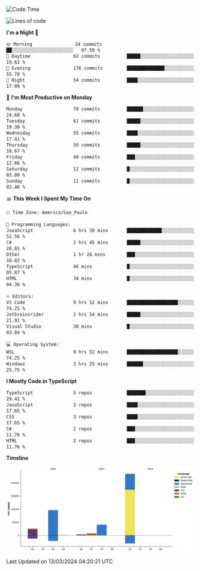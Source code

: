 <!--START_SECTION:waka-->
![Code Time](http://img.shields.io/badge/Code%20Time-2%2C347%20hrs%2019%20mins-blue)

![Lines of code](https://img.shields.io/badge/From%20Hello%20World%20I%27ve%20Written-408.6%20thousand%20lines%20of%20code-blue)

**I'm a Night 🦉** 

```text
🌞 Morning                24 commits          ██░░░░░░░░░░░░░░░░░░░░░░░   07.59 % 
🌆 Daytime                62 commits          █████░░░░░░░░░░░░░░░░░░░░   19.62 % 
🌃 Evening                176 commits         ██████████████░░░░░░░░░░░   55.70 % 
🌙 Night                  54 commits          ████░░░░░░░░░░░░░░░░░░░░░   17.09 % 
```
📅 **I'm Most Productive on Monday** 

```text
Monday                   78 commits          ██████░░░░░░░░░░░░░░░░░░░   24.68 % 
Tuesday                  61 commits          █████░░░░░░░░░░░░░░░░░░░░   19.30 % 
Wednesday                55 commits          ████░░░░░░░░░░░░░░░░░░░░░   17.41 % 
Thursday                 59 commits          █████░░░░░░░░░░░░░░░░░░░░   18.67 % 
Friday                   40 commits          ███░░░░░░░░░░░░░░░░░░░░░░   12.66 % 
Saturday                 12 commits          █░░░░░░░░░░░░░░░░░░░░░░░░   03.80 % 
Sunday                   11 commits          █░░░░░░░░░░░░░░░░░░░░░░░░   03.48 % 
```


📊 **This Week I Spent My Time On** 

```text
🕑︎ Time Zone: America/Sao_Paulo

💬 Programming Languages: 
JavaScript               6 hrs 59 mins       █████████████░░░░░░░░░░░░   52.56 % 
C#                       2 hrs 45 mins       █████░░░░░░░░░░░░░░░░░░░░   20.81 % 
Other                    1 hr 26 mins        ███░░░░░░░░░░░░░░░░░░░░░░   10.82 % 
TypeScript               46 mins             █░░░░░░░░░░░░░░░░░░░░░░░░   05.87 % 
HTML                     34 mins             █░░░░░░░░░░░░░░░░░░░░░░░░   04.36 % 

🔥 Editors: 
VS Code                  9 hrs 52 mins       ███████████████████░░░░░░   74.25 % 
Jetbrainsrider           2 hrs 54 mins       █████░░░░░░░░░░░░░░░░░░░░   21.91 % 
Visual Studio            30 mins             █░░░░░░░░░░░░░░░░░░░░░░░░   03.84 % 

💻 Operating System: 
WSL                      9 hrs 52 mins       ███████████████████░░░░░░   74.25 % 
Windows                  3 hrs 25 mins       ██████░░░░░░░░░░░░░░░░░░░   25.75 % 
```

**I Mostly Code in TypeScript** 

```text
TypeScript               5 repos             ███████░░░░░░░░░░░░░░░░░░   29.41 % 
JavaScript               3 repos             ████░░░░░░░░░░░░░░░░░░░░░   17.65 % 
CSS                      3 repos             ████░░░░░░░░░░░░░░░░░░░░░   17.65 % 
C#                       2 repos             ███░░░░░░░░░░░░░░░░░░░░░░   11.76 % 
HTML                     2 repos             ███░░░░░░░░░░░░░░░░░░░░░░   11.76 % 
```



**Timeline**

![Lines of Code chart](https://raw.githubusercontent.com/jonhoffmam/jonhoffmam/master/assets/bar_graph.png)


 Last Updated on 13/03/2024 04:20:21 UTC
<!--END_SECTION:waka-->
